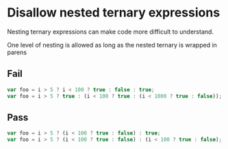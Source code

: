 # Disallow nested ternary expressions

Nesting ternary expressions can make code more difficult to understand.

One level of nesting is allowed as long as the nested ternary is wrapped in parens

## Fail

```js
var foo = i > 5 ? i < 100 ? true : false : true;
var foo = i > 5 ? true : (i < 100 ? true : (i < 1000 ? true : false));
```


## Pass

```js
var foo = i > 5 ? (i < 100 ? true : false) : true;
var foo = i > 5 ? (i < 100 ? true : false) : (i < 100 ? true : false);
```
